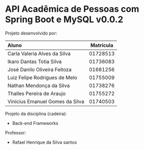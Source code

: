 # API Acadêmica de Pessoas com Spring Boot e MySQL v0.0.2

Projeto desenvolvido por:
  
| Aluno                               | Matrícula  |
|:-------------------------------------|:----------:|
| Carla Valeria Alves da Silva        | 01728513   |
| Ikaro Dantas Totia Silva            | 01736083   |
| José Danilo Oliveira Feitoza        | 01681256   |
| Luiz Felipe Rodrigues de Melo       | 01755009   |
| Nathan Mendonça da Silva            | 01738276   |
| Thalles Pereira de Araujo           | 01755272   |
| Vinícius Emanuel Gomes da Silva     | 01740503   |

Projeto da disciplina (cadeira):

- Back-end Frameworks

Professor:

- Rafael Henrique da Silva santos
